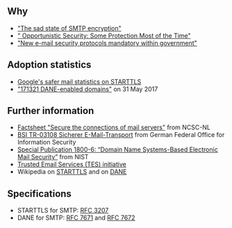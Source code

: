 ## Why
* ["The sad state of SMTP encryption"](https://blog.filippo.io/the-sad-state-of-smtp-encryption/)
* [" Opportunistic Security: Some Protection Most of the Time"](https://tools.ietf.org/html/rfc7435)
* ["New e-mail security protocols mandatory within government"](https://www.sidnlabs.nl/a/weblog/new-e-mail-security-protocols-mandatory-within-government?language_id=2)

## Adoption statistics
* [Google's safer mail statistics on STARTTLS](https://www.google.com/transparencyreport/saferemail/?hl=en)
* ["171321 DANE-enabled domains"](https://mail.sys4.de/pipermail/dane-users/2017-June/000412.html) on 31 May 2017

## Further information
* [Factsheet "Secure the connections of mail servers"](https://www.ncsc.nl/english/current-topics/factsheets/factsheet-secure-the-connections-of-mail-servers.html) from NCSC-NL
* [BSI TR-03108 Sicherer E-Mail-Transport](https://www.bsi.bund.de/DE/Publikationen/TechnischeRichtlinien/tr03108/index_htm.html) from German Federal Office for Information Security
* [Special Publication 1800-6: “Domain Name Systems-Based Electronic Mail Security”](https://nccoe.nist.gov/projects/building-blocks/secured-email) from NIST
* [Trusted Email Services (TES) initiative](https://tesmail.org/)
* Wikipedia on [STARTTLS](https://en.wikipedia.org/wiki/Opportunistic_TLS) and on [DANE](https://en.wikipedia.org/wiki/DNS-based_Authentication_of_Named_Entities#Email_encryption)

## Specifications
* STARTTLS for SMTP: [RFC 3207](https://tools.ietf.org/html/rfc3207)
* DANE for SMTP: [RFC 7671](https://tools.ietf.org/html/rfc7672) and [RFC 7672](https://tools.ietf.org/html/rfc7672)
